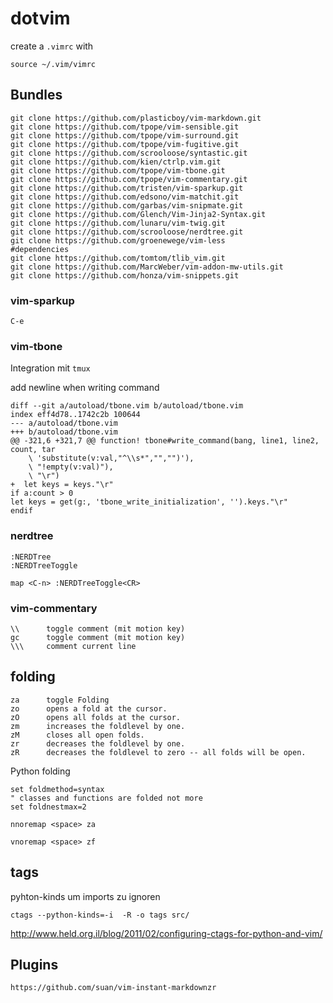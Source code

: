 dotvim
======

create a `.vimrc` with

    source ~/.vim/vimrc


Bundles
-------

	git clone https://github.com/plasticboy/vim-markdown.git
	git clone https://github.com/tpope/vim-sensible.git
	git clone https://github.com/tpope/vim-surround.git
	git clone https://github.com/tpope/vim-fugitive.git
	git clone https://github.com/scrooloose/syntastic.git
	git clone https://github.com/kien/ctrlp.vim.git
	git clone https://github.com/tpope/vim-tbone.git
	git clone https://github.com/tpope/vim-commentary.git
    git clone https://github.com/tristen/vim-sparkup.git
    git clone https://github.com/edsono/vim-matchit.git
    git clone https://github.com/garbas/vim-snipmate.git
    git clone https://github.com/Glench/Vim-Jinja2-Syntax.git
    git clone https://github.com/lunaru/vim-twig.git
    git clone https://github.com/scrooloose/nerdtree.git
    git clone https://github.com/groenewege/vim-less
    #dependencies
    git clone https://github.com/tomtom/tlib_vim.git
    git clone https://github.com/MarcWeber/vim-addon-mw-utils.git
    git clone https://github.com/honza/vim-snippets.git


### vim-sparkup

    C-e

### vim-tbone
Integration mit `tmux` 

add newline when writing command 

	diff --git a/autoload/tbone.vim b/autoload/tbone.vim
	index eff4d78..1742c2b 100644
	--- a/autoload/tbone.vim
	+++ b/autoload/tbone.vim
	@@ -321,6 +321,7 @@ function! tbone#write_command(bang, line1, line2, count, tar
		\ 'substitute(v:val,"^\\s*","","")'),
		\ "!empty(v:val)"),
		\ "\r")
	+  let keys = keys."\r"
	if a:count > 0
	let keys = get(g:, 'tbone_write_initialization', '').keys."\r"
	endif


### nerdtree

    :NERDTree
    :NERDTreeToggle

    map <C-n> :NERDTreeToggle<CR>

### vim-commentary

    \\      toggle comment (mit motion key)
    gc      toggle comment (mit motion key)
    \\\     comment current line

## folding

    za      toggle Folding
    zo      opens a fold at the cursor.
    zO      opens all folds at the cursor.
    zm      increases the foldlevel by one.
    zM      closes all open folds.
    zr      decreases the foldlevel by one.
    zR      decreases the foldlevel to zero -- all folds will be open.

Python folding
    
    set foldmethod=syntax
    " classes and functions are folded not more
    set foldnestmax=2

    nnoremap <space> za

    vnoremap <space> zf

## tags

pyhton-kinds um imports zu ignoren

    ctags --python-kinds=-i  -R -o tags src/

http://www.held.org.il/blog/2011/02/configuring-ctags-for-python-and-vim/

Plugins
-------

	https://github.com/suan/vim-instant-markdownzr


